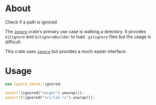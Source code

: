 # About

Check if a path is ignored

The [`ignore`] crate's primary use case is walking a directory.
It provides `Gitignore` and `GitignoreBuilder` to load `.gitignore` files but the usage is
difficult.

This crate uses [`ignore`] but provides a much easier interface.

[`ignore`]: https://crates.io/crates/ignore

# Usage

```rust
use ignore_check::ignored;

assert!(ignored("target").unwrap());
assert!(!ignored("src/lib.rs").unwrap());
```

